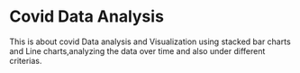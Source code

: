 # Covid Data Analysis

This is about covid Data analysis and Visualization using stacked bar charts and Line charts,analyzing the data over time and also under different criterias.
